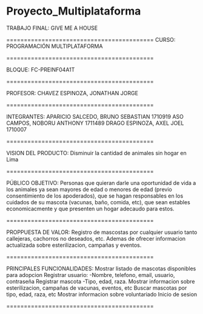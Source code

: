 # Proyecto_Multiplataforma

TRABAJO FINAL:
GIVE ME A HOUSE

==========================================
CURSO:
PROGRAMACIÓN MULTIPLATAFORMA

==========================================

BLOQUE:
FC-PREINF04A1T

==========================================

PROFESOR:
CHAVEZ ESPINOZA, JONATHAN JORGE

==========================================

INTEGRANTES:
APARICIO SALCEDO, BRUNO SEBASTIAN	1710919
ASO CAMPOS, NOBORU ANTHONY	1711489
DRAGO ESPINOZA, AXEL JOEL	1710007

==========================================

VISION DEL PRODUCTO:
Disminuir la cantidad de animales sin hogar en Lima

==========================================

PÚBLICO OBJETIVO:
Personas que quieran darle una oportunidad de vida a los animales ya sean mayores de edad o
menores de edad (previo consentimiento de los apoderados), que se hagan responsables en los cuidados 
de su mascota (vacunas, baño, comida, etc), que sean estables economicacmente y que presenten un
hogar adecaudo para estos.

==========================================

PROPPUESTA DE VALOR:
Registro de mascostas por cualquier usuario tanto callejeras, cachorros no deseados, etc. Ademas de 
ofrecer informacion actualizada sobre esterilizacion, campañas y eventos.


==========================================

PRINCIPALES FUNCIONALIDADES:
Mostrar listado de mascotas disponibles para adopcion
Registrar usuario:
  -Nombre, telefono, email, usuario, contraseña
Registrar mascota
  -Tipo, edad, raza.
Mostrar informacion sobre esterilizacion, campañas de vacunas, eventos, etc
Buscar mascotas por tipo, edad, raza, etc
Mostrar informacion sobre voluntariado
Inicio de sesion


==========================================
